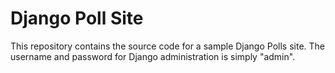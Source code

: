 Django Poll Site
================

This repository contains the source code for a sample Django Polls site. The username and password for Django administration is simply "admin".
